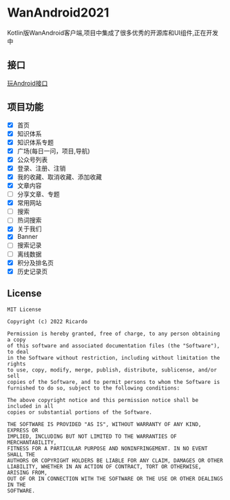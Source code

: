 # WanAndroid2021

Kotlin版WanAndroid客户端,项目中集成了很多优秀的开源库和UI组件,正在开发中

## 接口

[玩Android接口](http://www.wanandroid.com/blog/show/2)

## 项目功能

- [x] 首页
- [x] 知识体系
- [x] 知识体系专题
- [x] 广场(每日一问，项目,导航)
- [x] 公众号列表
- [x] 登录、注册、注销
- [x] 我的收藏、取消收藏、添加收藏
- [x] 文章内容
- [ ] 分享文章、专题
- [x] 常用网站
- [ ] 搜索
- [ ] 热词搜索
- [x] 关于我们
- [x] Banner
- [ ] 搜索记录
- [ ] 离线数据
- [x] 积分及排名页
- [x] 历史记录页

## License

```
MIT License

Copyright (c) 2022 Ricardo

Permission is hereby granted, free of charge, to any person obtaining a copy
of this software and associated documentation files (the "Software"), to deal
in the Software without restriction, including without limitation the rights
to use, copy, modify, merge, publish, distribute, sublicense, and/or sell
copies of the Software, and to permit persons to whom the Software is
furnished to do so, subject to the following conditions:

The above copyright notice and this permission notice shall be included in all
copies or substantial portions of the Software.

THE SOFTWARE IS PROVIDED "AS IS", WITHOUT WARRANTY OF ANY KIND, EXPRESS OR
IMPLIED, INCLUDING BUT NOT LIMITED TO THE WARRANTIES OF MERCHANTABILITY,
FITNESS FOR A PARTICULAR PURPOSE AND NONINFRINGEMENT. IN NO EVENT SHALL THE
AUTHORS OR COPYRIGHT HOLDERS BE LIABLE FOR ANY CLAIM, DAMAGES OR OTHER
LIABILITY, WHETHER IN AN ACTION OF CONTRACT, TORT OR OTHERWISE, ARISING FROM,
OUT OF OR IN CONNECTION WITH THE SOFTWARE OR THE USE OR OTHER DEALINGS IN THE
SOFTWARE.
```